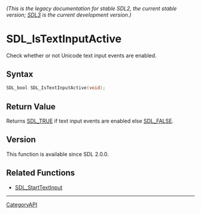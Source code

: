 ###### (This is the legacy documentation for stable SDL2, the current stable version; [SDL3](https://wiki.libsdl.org/SDL3/) is the current development version.)
# SDL_IsTextInputActive

Check whether or not Unicode text input events are enabled.

## Syntax

```c
SDL_bool SDL_IsTextInputActive(void);

```

## Return Value

Returns [SDL_TRUE](SDL_TRUE.md) if text input events are enabled else
[SDL_FALSE](SDL_FALSE.md).

## Version

This function is available since SDL 2.0.0.

## Related Functions

* [SDL_StartTextInput](SDL_StartTextInput.md)

----
[CategoryAPI](CategoryAPI.md)
